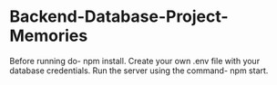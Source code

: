 # Backend-Database-Project-Memories
Before running do- npm install.
Create your own .env file with your database credentials.
Run the server using the command- npm start.
